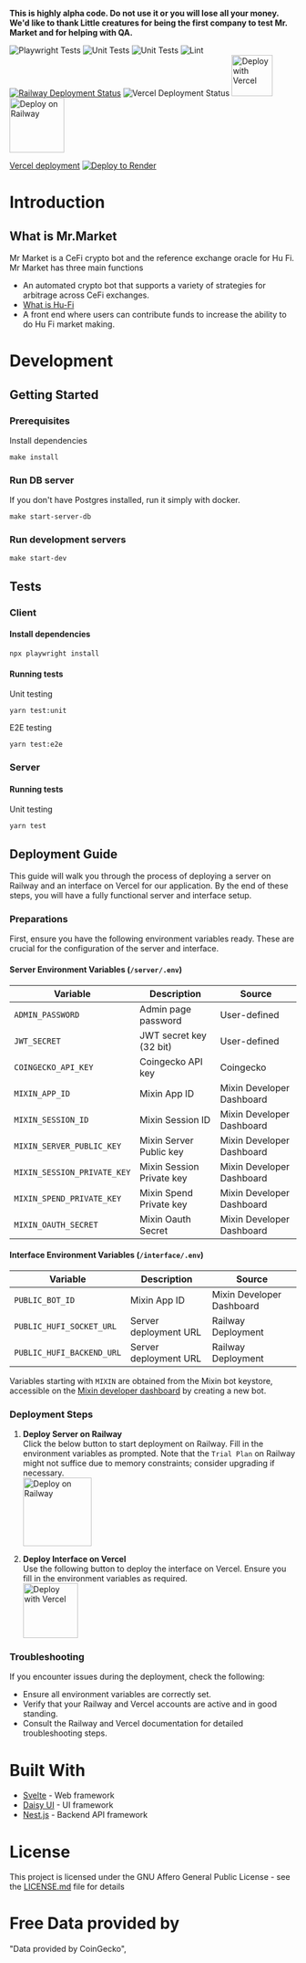 **This is highly alpha code. Do not use it or you will lose all your money. We'd like to thank Little creatures for being the first company to test Mr. Market and for helping with QA.**

![Playwright Tests](https://github.com/Hu-Fi/Mr.Market/actions/workflows/playwright.yml/badge.svg) 
![Unit Tests](https://github.com/Hu-Fi/Mr.Market/actions/workflows/vitest.yml/badge.svg)
![Unit Tests](https://github.com/Hu-Fi/Mr.Market/actions/workflows/servertests.yml/badge.svg)
![Lint](https://github.com/Hu-Fi/Mr.Market/actions/workflows/lint.yml/badge.svg)
[![Railway Deployment Status](https://img.shields.io/badge/deployment-passing-brightgreen)](https://mrmarket-production.up.railway.app/)
![Vercel Deployment Status](https://therealsujitk-vercel-badge.vercel.app/?app=mr-market-one) 
<a href="https://vercel.com/new/clone?repository-url=https%3A%2F%2Fgithub.com%2FHu-Fi%2FMr.Market&env=PUBLIC_BOT_ID,PUBLIC_HUFI_BACKEND_URL,PUBLIC_HUFI_SOCKET_URL&root-directory=interface&build-command=npm%20run%20build&install-command=npm%20install"><img src="https://vercel.com/button" alt="Deploy with Vercel" width="72px"></a>
<a href="https://railway.app/template/hf6uBR?referralCode=j8dZGz"><img src="https://railway.app/button.svg" alt="Deploy on Railway" width="96px"></a>

[Vercel deployment](https://mr-market-one.vercel.app/home) 
[![Deploy to Render](https://render.com/images/deploy-to-render-button.svg)](https://render.com/deploy)


# Introduction

## What is Mr.Market

Mr Market is a CeFi crypto bot and the reference exchange oracle for Hu Fi. Mr Market has three main functions

- An automated crypto bot that supports a variety of strategies for arbitrage across CeFi exchanges.
- [What is Hu-Fi](https://github.com/hu-fi)
- A front end where users can contribute funds to increase the ability to do Hu Fi market making.

# Development

## Getting Started

### Prerequisites

Install dependencies

```
make install
```

### Run DB server

If you don't have Postgres installed, run it simply with docker.

```
make start-server-db
```

### Run development servers

```
make start-dev
```

## Tests

### Client

#### Install dependencies

```
npx playwright install
```

#### Running tests

Unit testing
```
yarn test:unit
```

E2E testing

```
yarn test:e2e
```

### Server

#### Running tests

Unit testing
```
yarn test
```

## Deployment Guide

This guide will walk you through the process of deploying a server on Railway and an interface on Vercel for our application. By the end of these steps, you will have a fully functional server and interface setup.

### Preparations

First, ensure you have the following environment variables ready. These are crucial for the configuration of the server and interface.

#### Server Environment Variables (`/server/.env`)
| Variable                    | Description                           | Source                      |
|-----------------------------|---------------------------------------|-----------------------------|
| `ADMIN_PASSWORD`            | Admin page password                   | User-defined                |
| `JWT_SECRET`                | JWT secret key (32 bit)               | User-defined                |
| `COINGECKO_API_KEY`         | Coingecko API key                     | Coingecko                   |
| `MIXIN_APP_ID`              | Mixin App ID                          | Mixin Developer Dashboard   |
| `MIXIN_SESSION_ID`          | Mixin Session ID                      | Mixin Developer Dashboard   |
| `MIXIN_SERVER_PUBLIC_KEY`   | Mixin Server Public key               | Mixin Developer Dashboard   |
| `MIXIN_SESSION_PRIVATE_KEY` | Mixin Session Private key             | Mixin Developer Dashboard   |
| `MIXIN_SPEND_PRIVATE_KEY`   | Mixin Spend Private key               | Mixin Developer Dashboard   |
| `MIXIN_OAUTH_SECRET`        | Mixin Oauth Secret                    | Mixin Developer Dashboard   |

#### Interface Environment Variables (`/interface/.env`)
| Variable                     | Description                  | Source           |
|------------------------------|------------------------------|------------------|
| `PUBLIC_BOT_ID`              | Mixin App ID                 | Mixin Developer Dashboard |
| `PUBLIC_HUFI_SOCKET_URL`     | Server deployment URL        | Railway Deployment |
| `PUBLIC_HUFI_BACKEND_URL`    | Server deployment URL        | Railway Deployment |

Variables starting with `MIXIN` are obtained from the Mixin bot keystore, accessible on the [Mixin developer dashboard](https://developers.mixin.one/dashboard) by creating a new bot.

### Deployment Steps

1. **Deploy Server on Railway**  
   Click the below button to start deployment on Railway. Fill in the environment variables as prompted. Note that the `Trial Plan` on Railway might not suffice due to memory constraints; consider upgrading if necessary.  
   <a href="https://railway.app/template/hf6uBR?referralCode=j8dZGz"><img src="https://railway.app/button.svg" alt="Deploy on Railway" width="120px"></a>

2. **Deploy Interface on Vercel**  
   Use the following button to deploy the interface on Vercel. Ensure you fill in the environment variables as required.  
   <a href="https://vercel.com/new/clone?repository-url=https%3A%2F%2Fgithub.com%2FHu-Fi%2FMr.Market&env=PUBLIC_BOT_ID,PUBLIC_HUFI_BACKEND_URL,PUBLIC_HUFI_SOCKET_URL&root-directory=interface"><img src="https://vercel.com/button" alt="Deploy with Vercel" width="96px"></a>

### Troubleshooting

If you encounter issues during the deployment, check the following:
- Ensure all environment variables are correctly set.
- Verify that your Railway and Vercel accounts are active and in good standing.
- Consult the Railway and Vercel documentation for detailed troubleshooting steps.

# Built With

* [Svelte](https://svelte.dev/) - Web framework
* [Daisy UI](https://daisyui.com/) - UI framework
* [Nest.js](https://nestjs.com/) - Backend API framework

# License

This project is licensed under the GNU Affero General Public License - see the [LICENSE.md](./LICENSE) file for details

# Free Data provided by
"Data provided by CoinGecko",
